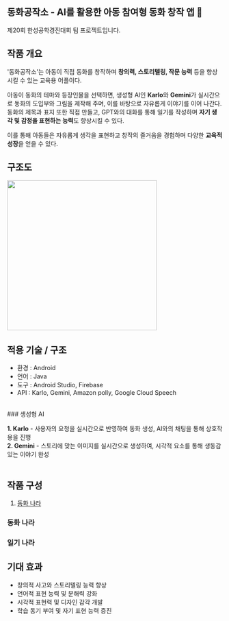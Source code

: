 ## 동화공작소 - AI를 활용한 아동 참여형 동화 창작 앱 🌈
제20회 한성공학경진대회 팀 프로젝트입니다.

## 작품 개요 
 '동화공작소'는 아동이 직접 동화를 창작하며 **창의력, 스토리텔링, 작문 능력** 등을 향상시킬 수 있는 교육용 어플이다.

아동이 동화의 테마와 등장인물을 선택하면, 생성형 AI인 **Karlo**와 **Gemini**가 실시간으로 동화의 도입부와 그림을 제작해 주며, 이를 바탕으로 자유롭게 이야기를 이어 나간다. 동화의 제목과 표지 또한 직접 만들고, GPT와의 대화를 통해 일기를 작성하며 **자기 생각 및 감정을 표현하는 능력**도 향상시킬 수 있다.

이를 통해 아동들은 자유롭게 생각을 표현하고 창작의 즐거움을 경험하며 다양한 **교육적 성장**을 얻을 수 있다. 

## 구조도
<img src="https://github.com/user-attachments/assets/6c30f466-d4fb-4ae4-a457-129202aeedc8" height="350" />

## 적용 기술 / 구조
- 환경 : Android
- 언어 : Java
- 도구 : Android Studio, Firebase
- API : Karlo, Gemini, Amazon polly, Google Cloud Speech
<br>
### 생성형 AI 

**1. Karlo** - 사용자의 요청을 실시간으로 반영하여 동화 생성, AI와의 채팅을 통해 상호작용을 진행
<br>
**2. Gemini** - 스토리에 맞는 이미지를 실시간으로 생성하여, 시각적 요소를 통해 생동감 있는 이야기 완성
<br><br>
## 작품 구성



1. [동화 나라](#동화-나라)


### 동화 나라

### 일기 나라

## 기대 효과
- 창의적 사고와 스토리텔링 능력 향상
- 언어적 표현 능력 및 문해력 강화
- 시각적 표현력 및 디자인 감각 개발
- 학습 동기 부여 및 자기 표현 능력 증진
